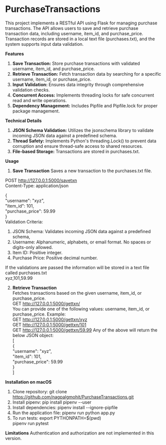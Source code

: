 # PurchaseTransactions
This project implements a RESTful API using Flask for managing purchase transactions. The API allows users to save and retrieve purchase transaction data, including username, item_id, and purchase_price. Transaction records are stored in a local text file (purchases.txt), and the system supports input data validation.

**Features**
1. **Save Transaction:** Store purchase transactions with validated username, item_id, and purchase_price.
2. **Retrieve Transaction:** Fetch transaction data by searching for a specific username, item_id, or purchase_price.
3. **Input Validation:** Ensures data integrity through comprehensive validation checks.
4. **Concurrent Access:** Implements threading locks for safe concurrent read and write operations.
5. **Dependency Management:** Includes Pipfile and Pipfile.lock for proper package management.

**Technical Details**
1. **JSON Schema Validation:** Utilizes the jsonschema library to validate incoming JSON data against a predefined schema.
2. **Thread Safety:** Implements Python's threading.Lock() to prevent data corruption and ensure thread-safe access to shared resources.
3. **File-based Storage:** Transactions are stored in purchases.txt.

**Usage**
1. **Save Transaction**
Saves a new transaction to the purchases.txt file.

POST http://127.0.0.1:5000/savetxn  
Content-Type: application/json  

{  
    "username": "xyz",  
    "item_id": 101,  
    "purchase_price": 59.99  
}  
Validation Criteria:
1. JSON Schema: Validates incoming JSON data against a predefined schema,
2. Username: Alphanumeric, alphabets, or email format. No spaces or digits-only allowed.
3. Item ID: Positive integer.
4. Purchase Price: Positive decimal number. 

If the validations are passed the information will be stored in a text file called purchases.txt  
xyz,101,59.99  

2. **Retrieve Transaction**  
Fetches transactions based on the given username, item_id, or purchase_price.  
GET http://127.0.0.1:5000/gettxn/<value>  
You can provide one of the following values: username, item_id, or purchase_price. 
Example:  
GET http://127.0.0.1:5000/gettxn/xyz  
GET http://127.0.0.1:5000/gettxn/101  
GET http://127.0.0.1:5000/gettxn/59.99
Any of the above will return the below JSON object:  
[  
{  
    "username": "xyz",  
    "item_id": 101,  
    "purchase_price": 59.99  
}  
]  

**Installation on macOS**
1. Clone repository: git clone https://github.com/nagpalgmohit/PurchaseTransactions.git
2. Install pipenv: pip install pipenv --user
3. Install dependencies: pipenv install --ignore-pipfile
4. Run the application file: pipenv run python app.py
5. To run tests: export PYTHONPATH=$(pwd)  
pipenv run pytest

**Limitations**
Authentication and authorization are not implemented in this version.
